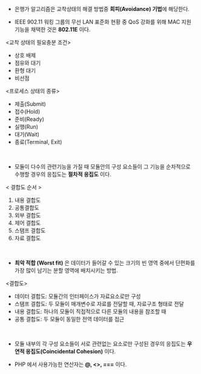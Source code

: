 - 은행가 알고리즘은 교착상태의 해결 방법중 **회피(Avoidance) 기법**에 해당한다.

- IEEE 902.11 워킹 그룹의 무선 LAN 표준화 현황 중 QoS 강화를 위해 MAC 지원 기능을 채택한 것은 **802.11E** 이다.

<교착 상태의 필요충분 조건>
- 상호 배제
- 점유와 대기
- 환형 대기
- 비선점

<프로세스 상태의 종류>
- 제출(Submit)
- 접수(Hold)
- 준비(Ready)
- 실행(Run)
- 대기(Wait)
- 종료(Terminal, Exit)
<br>

- 모듈이 다수의 관련기능을 가질 때 모듈안의 구성 요소들이 그 기능을 순차적으로 수행할 경우의 응집도는 **절차적 응집도** 이다.

< 결합도 순서 >
1. 내용 결합도
2. 공통결합도
3. 외부 결합도
4. 제어 결합도
5. 스탬프 결합도
6. 자료 결합도
<br>

- **최악 적합 (Worst fit)** 은 데이터가 들어갈 수 있는 크기의 빈 영역 중에서 단편화를 가장 많이 남기는 분할 영역에 배치시키는 방법.

<결합도>
- 데이터 결합도: 모듈간의 인터페이스가 자료요소로만 구성
- 스탬프 결합도: 두 모듈이 매개변수로 자료를 전달할 때, 자료구조 형태로 전달
- 내용 결합도: 하나의 모듈이 직접적으로 다른 모듈의 내용을 참조할 때
- 공통 결합도: 두 모듈이 동일한 전역 데이터를 접근
<br>

- 모듈 내부의 각 구성 요소들이 서로 관련없는 요소로만 구성된 경우의 응집도는 **우연적 응집도(Coincidental Cohesion)** 이다.

- PHP 에서 사용가능한 연산자는 **@, <>, ===** 이다.
